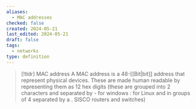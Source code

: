 ```yaml
---
aliases:
  - MAC addresses
checked: false
created: 2024-05-21
last_edited: 2024-05-21
draft: false
tags:
  - networks
type: definition
---
```

>[!tldr] MAC address
>A MAC address is a 48-[[Bit|bit]] address that represent physical devices. These are made human readable by representing them as 12 hex digits (these are grouped into 2 characters and separated by - for windows : for Linux and in groups of 4 separated by a . SISCO routers and switches)

